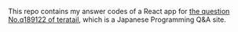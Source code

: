 This repo contains my answer codes of a React app for
[the question No.q189122 of teratail](https://teratail.com/questions/189122), which is a Japanese Programming Q&A site.
